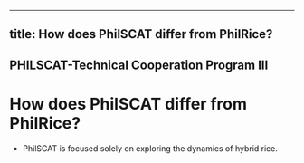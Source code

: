 --- 
 title: How does PhilSCAT differ from PhilRice?
 ---

## PHILSCAT-Technical Cooperation Program III

# How does PhilSCAT differ from PhilRice?


 - PhilSCAT is focused solely on exploring the dynamics of hybrid rice.

